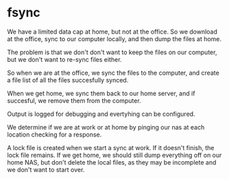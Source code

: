 # fsync

We have a limited data cap at home, but not at the office. So we download at the
office, sync to our computer locally, and then dump the files at home.

The problem is that we don't don't want to keep the files on our computer, but
we don't want to re-sync files either. 

So when we are at the office, we sync the files to the computer, and create a
file list of all the files succesfully synced. 

When we get home, we sync them back to our home server, and if succesful, we
remove them from the computer.

Output is logged for debugging and evertyhing can be configured.

We determine if we are at work or at home by pinging our nas at each location
checking for a response.

A lock file is created when we start a sync at work. If it doesn't finish, the
lock file remains. If we get home, we should still dump everything off on our
home NAS, but don't delete the local files, as they may be incomplete and
we don't want to start over. 
